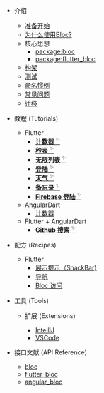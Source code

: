 - 介绍

  - [准备开始](zh-cn/gettingstarted.md)
  - [为什么使用Bloc?](zh-cn/whybloc.md)
  - 核心思想
    - [package:bloc](zh-cn/coreconcepts.md)
    - [package:flutter_bloc](zh-cn/flutterbloccoreconcepts.md)
  - [构架](zh-cn/architecture.md)
  - [测试](zh-cn/testing.md)
  - [命名惯例](zh-cn/blocnamingconventions.md)
  - [常见问题](zh-cn/faqs.md)
  - [迁移](zh-cn/migration.md)

- 教程 (Tutorials)

  - Flutter
    - [**计数器** <sup>✨</sup>](zh-cn/fluttercountertutorial.md)
    - [**秒表** <sup>✨</sup>](zh-cn/fluttertimertutorial.md)
    - [**无限列表** <sup>✨</sup>](zh-cn/flutterinfinitelisttutorial.md)
    - [**登陆** <sup>✨</sup>](flutterlogintutorial.md)
    - [**天气** <sup>✨</sup>](flutterweathertutorial.md)
    - [**备忘录** <sup>✨</sup>](fluttertodostutorial.md)
    - [**Firebase 登陆** <sup>✨</sup>](flutterfirebaselogintutorial.md)    
  - AngularDart
    - [计数器](zh-cn/angularcountertutorial.md)
  - Flutter + AngularDart
    - [**Github 搜索** <sup>✨</sup>](flutterangulargithubsearch.md)

- 配方 (Recipes)

  - Flutter
    - [展示提示（SnackBar)](zh-cn/recipesfluttershowsnackbar.md)
    - [导航](zh-cn/recipesflutternavigation.md)
    - [Bloc 访问](zh-cn/recipesflutterblocaccess.md)

- 工具 (Tools)

  - 扩展 (Extensions)

    - [IntelliJ](blocintellijextension.md)
    - [VSCode](zh-cn/blocvscodeextension.md)

- 接口文献 (API Reference)
  - [bloc](https://pub.dev/documentation/bloc/latest/bloc/bloc-library.html)
  - [flutter_bloc](https://pub.dev/documentation/flutter_bloc/latest/flutter_bloc/flutter_bloc-library.html)
  - [angular_bloc](https://pub.dev/documentation/angular_bloc/latest/angular_dart/angular_dart-library.html)
